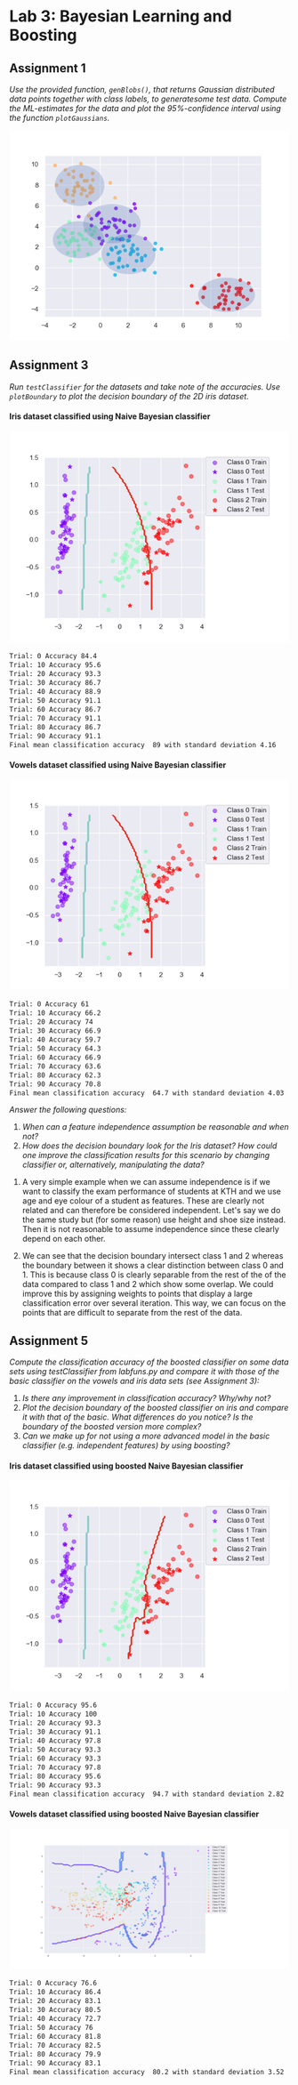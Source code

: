 # Lab 3: Bayesian Learning and Boosting

## Assignment 1
*Use the provided function, `genBlobs()`, that returns Gaussian distributed data points together with class labels, to generatesome test data. Compute the ML-estimates for the data and plot the 95%-confidence interval using the function 
`plotGaussians`.*

![alt text](https://github.com/lindahlf/machine-learning/blob/master/Lab3/lab3py/ass1.png "ass1")

## Assignment 3
*Run `testClassifier` for the datasets and take note of the accuracies. Use `plotBoundary` to plot the decision boundary of the 2D iris dataset.*

#### Iris dataset classified using Naive Bayesian classifier

![alt text](https://github.com/lindahlf/machine-learning/blob/master/Lab3/lab3py/ass3.png "ass3")

```
Trial: 0 Accuracy 84.4
Trial: 10 Accuracy 95.6
Trial: 20 Accuracy 93.3
Trial: 30 Accuracy 86.7
Trial: 40 Accuracy 88.9
Trial: 50 Accuracy 91.1
Trial: 60 Accuracy 86.7
Trial: 70 Accuracy 91.1
Trial: 80 Accuracy 86.7
Trial: 90 Accuracy 91.1
Final mean classification accuracy  89 with standard deviation 4.16
```

#### Vowels dataset classified using Naive Bayesian classifier

![alt text](https://github.com/lindahlf/machine-learning/blob/master/Lab3/lab3py/ass3.png "ass3vow")

```
Trial: 0 Accuracy 61
Trial: 10 Accuracy 66.2
Trial: 20 Accuracy 74
Trial: 30 Accuracy 66.9
Trial: 40 Accuracy 59.7
Trial: 50 Accuracy 64.3
Trial: 60 Accuracy 66.9
Trial: 70 Accuracy 63.6
Trial: 80 Accuracy 62.3
Trial: 90 Accuracy 70.8
Final mean classification accuracy  64.7 with standard deviation 4.03
```

*Answer the following questions:* 
1. *When can a feature independence assumption be reasonable and when not?*
2. *How does the decision boundary look for the Iris dataset? How could one improve the classification results for this scenario by changing classifier or, alternatively, manipulating the data?*

[//]: # (Hello)


1. A very simple example when we can assume independence is if we want to classify the exam performance of students at KTH and we use age and eye colour of a student as features. These are clearly not related and can therefore be considered independent. 
Let's say we do the same study but (for some reason) use height and shoe size instead. Then it is not reasonable to assume independence since these clearly depend on each other. 

2. We can see that the decision boundary intersect class 1 and 2 whereas the boundary between it shows a clear distinction between class 0 and 1. This is because class 0 is clearly separable from the rest of the of the data compared to class 1 and 2 which show some overlap. We could improve this by assigning weights to points that display a large classification error over several iteration. This way, we can focus on the points that are difficult to separate from the rest of the data. 

## Assignment 5

*Compute the classification accuracy of the boosted classifier on some data sets using testClassifier from labfuns.py and compare it with those of the basic classifier on the vowels and iris data sets (see Assignment 3):*

1. *Is there any improvement in classification accuracy? Why/why not?*
2. *Plot the decision boundary of the boosted classifier on iris and compare it with that of the basic. What differences do you notice? Is the boundary of the boosted version more complex?*
3. *Can we make up for not using a more advanced model in the basic classifier
(e.g. independent features) by using boosting?*

#### Iris dataset classified using boosted Naive Bayesian classifier

![alt text](https://github.com/lindahlf/machine-learning/blob/master/Lab3/lab3py/ass5iris.png "ass5iris")

```
Trial: 0 Accuracy 95.6
Trial: 10 Accuracy 100
Trial: 20 Accuracy 93.3
Trial: 30 Accuracy 91.1
Trial: 40 Accuracy 97.8
Trial: 50 Accuracy 93.3
Trial: 60 Accuracy 93.3
Trial: 70 Accuracy 97.8
Trial: 80 Accuracy 95.6
Trial: 90 Accuracy 93.3
Final mean classification accuracy  94.7 with standard deviation 2.82
```

#### Vowels dataset classified using boosted Naive Bayesian classifier

![alt text](https://github.com/lindahlf/machine-learning/blob/master/Lab3/lab3py/ass5vow.png "ass5vow")

```
Trial: 0 Accuracy 76.6
Trial: 10 Accuracy 86.4
Trial: 20 Accuracy 83.1
Trial: 30 Accuracy 80.5
Trial: 40 Accuracy 72.7
Trial: 50 Accuracy 76
Trial: 60 Accuracy 81.8
Trial: 70 Accuracy 82.5
Trial: 80 Accuracy 79.9
Trial: 90 Accuracy 83.1
Final mean classification accuracy  80.2 with standard deviation 3.52
```





